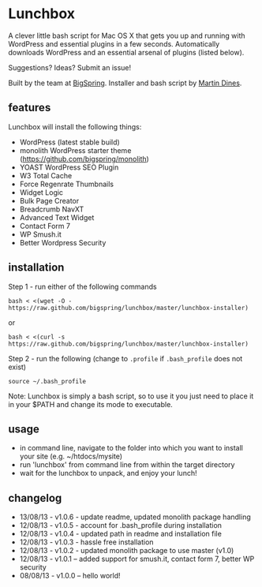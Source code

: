 Lunchbox
========

A clever little bash script for Mac OS X that gets you up and running with WordPress and essential plugins in a few seconds. Automatically downloads WordPress and an essential arsenal of plugins (listed below).

Suggestions? Ideas? Submit an issue!

Built by the team at [BigSpring](http://twitter.com/bigspringweb). Installer and bash script by [Martin Dines](https://github.com/martindines).

features
--------

Lunchbox will install the following things:

* WordPress (latest stable build)
* monolith WordPress starter theme (https://github.com/bigspring/monolith)
* YOAST WordPress SEO Plugin
* W3 Total Cache
* Force Regenrate Thumbnails
* Widget Logic
* Bulk Page Creator
* Breadcrumb NavXT
* Advanced Text Widget
* Contact Form 7
* WP Smush.it
* Better Wordpress Security


installation
------------

Step 1 - run either of the following commands

```
bash < <(wget -O - https://raw.github.com/bigspring/lunchbox/master/lunchbox-installer)
```

or

```
bash < <(curl -s https://raw.github.com/bigspring/lunchbox/master/lunchbox-installer)
```

Step 2 - run the following (change to `.profile` if `.bash_profile` does not exist)

```
source ~/.bash_profile
```

Note: Lunchbox is simply a bash script, so to use it you just need to place it in your $PATH and change its mode to executable.


usage
------

* in command line, navigate to the folder into which you want to install your site (e.g. ~/htdocs/mysite)
* run 'lunchbox' from command line from within the target directory
* wait for the lunchbox to unpack, and enjoy your lunch!

changelog
------

* 13/08/13 - v1.0.6 - update readme, updated monolith package handling
* 12/08/13 - v1.0.5 - account for .bash_profile during installation
* 12/08/13 - v1.0.4 - updated path in readme and installation file
* 12/08/13 - v1.0.3 - hassle free installation
* 12/08/13 - v1.0.2 - updated monolith package to use master (v1.0)
* 12/08/13 - v1.0.1 – added support for smush.it, contact form 7, better WP security
* 08/08/13 - v1.0.0 – hello world!